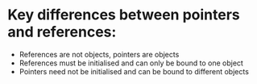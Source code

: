 # Key differences between pointers and references:

- References are not objects, pointers are objects
- References must be initialised and can only be bound to one object
- Pointers need not be initialised and can be bound to different objects
